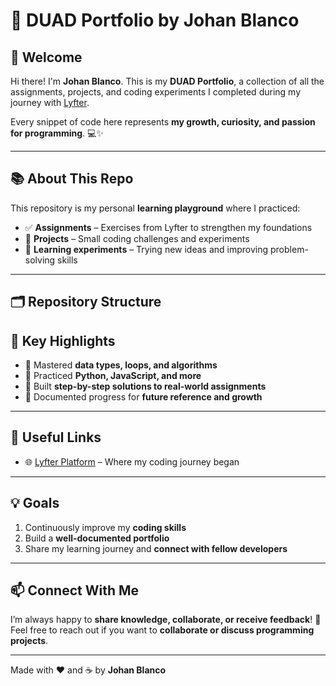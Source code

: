 # 🚀 DUAD Portfolio by Johan Blanco

## 👋 Welcome

Hi there! I'm **Johan Blanco**. This is my **DUAD Portfolio**, a collection of all the assignments, projects, and coding experiments I completed during my journey with [Lyfter](https://www.lyfter.team/).  

Every snippet of code here represents **my growth, curiosity, and passion for programming**. 💻✨

---

## 📚 About This Repo

This repository is my personal **learning playground** where I practiced:

- ✅ **Assignments** – Exercises from Lyfter to strengthen my foundations  
- 🧩 **Projects** – Small coding challenges and experiments  
- 🚀 **Learning experiments** – Trying new ideas and improving problem-solving skills  

---

## 🗂️ Repository Structure

## 🌟 Key Highlights

- 🔹 Mastered **data types, loops, and algorithms**  
- 🔹 Practiced **Python, JavaScript, and more**  
- 🔹 Built **step-by-step solutions to real-world assignments**  
- 🔹 Documented progress for **future reference and growth**  

---

## 🔗 Useful Links

- 🌐 [Lyfter Platform](https://www.lyfter.team/) – Where my coding journey began  

---

## 💡 Goals

1. Continuously improve my **coding skills**  
2. Build a **well-documented portfolio**  
3. Share my learning journey and **connect with fellow developers**  

---

## 📫 Connect With Me

I’m always happy to **share knowledge, collaborate, or receive feedback**! 🤝  
Feel free to reach out if you want to **collaborate or discuss programming projects**.

---

Made with ❤️ and ☕ by **Johan Blanco**
